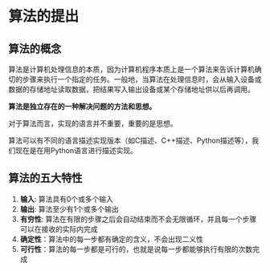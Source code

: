 # 算法的提出

## 算法的概念

算法是计算机处理信息的本质，因为计算机程序本质上是一个算法来告诉计算机确切的步骤来执行一个指定的任务。一般地，当算法在处理信息时，会从输入设备或数据的存储地址读取数据，把结果写入输出设备或某个存储地址供以后再调用。

**算法是独立存在的一种解决问题的方法和思想。**

对于算法而言，实现的语言并不重要，重要的是思想。

算法可以有不同的语言描述实现版本（如C描述、C++描述、Python描述等），我们现在是在用Python语言进行描述实现。

## 算法的五大特性

1. **输入**: 算法具有0个或多个输入  
2. **输出**: 算法至少有1个或多个输出  
3. **有穷性**: 算法在有限的步骤之后会自动结束而不会无限循环，并且每一个步骤可以在接收的实际内完成  
4. **确定性**：算法中的每一步都有确定的含义，不会出现二义性  
5. **可行性**：算法的每一步都是可行的，也就是说每一步都能够执行有限的次数完成
